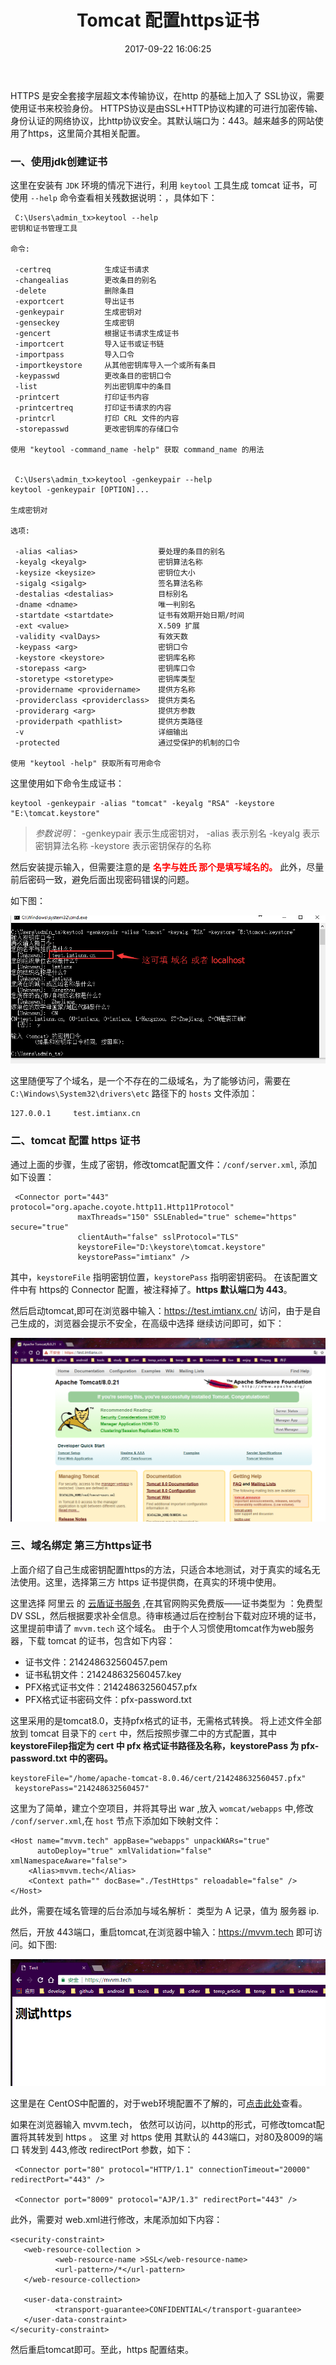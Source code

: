 ﻿---
title: Tomcat 配置https证书
date: 2017-09-22 16:06:25
categories: [后端,linux]
tags: [tomcat,https,linux]
---

HTTPS 是安全套接字层超文本传输协议，在http 的基础上加入了 SSL协议，需要使用证书来校验身份。<!--more--> HTTPS协议是由SSL+HTTP协议构建的可进行加密传输、身份认证的网络协议，比http协议安全。其默认端口为：443。越来越多的网站使用了https，这里简介其相关配置。

### 一、使用jdk创建证书

这里在安装有 `JDK` 环境的情况下进行，利用 `keytool` 工具生成 tomcat 证书，可使用 `--help` 命令查看相关残数据说明：，具体如下：

     C:\Users\admin_tx>keytool --help
    密钥和证书管理工具
    
    命令:
    
     -certreq            生成证书请求
     -changealias        更改条目的别名
     -delete             删除条目
     -exportcert         导出证书
     -genkeypair         生成密钥对
     -genseckey          生成密钥
     -gencert            根据证书请求生成证书
     -importcert         导入证书或证书链
     -importpass         导入口令
     -importkeystore     从其他密钥库导入一个或所有条目
     -keypasswd          更改条目的密钥口令
     -list               列出密钥库中的条目
     -printcert          打印证书内容
     -printcertreq       打印证书请求的内容
     -printcrl           打印 CRL 文件的内容
     -storepasswd        更改密钥库的存储口令
    
    使用 "keytool -command_name -help" 获取 command_name 的用法
     
    
     C:\Users\admin_tx>keytool -genkeypair --help
    keytool -genkeypair [OPTION]...
    
    生成密钥对
    
    选项:
    
     -alias <alias>                  要处理的条目的别名
     -keyalg <keyalg>                密钥算法名称
     -keysize <keysize>              密钥位大小
     -sigalg <sigalg>                签名算法名称
     -destalias <destalias>          目标别名
     -dname <dname>                  唯一判别名
     -startdate <startdate>          证书有效期开始日期/时间
     -ext <value>                    X.509 扩展
     -validity <valDays>             有效天数
     -keypass <arg>                  密钥口令
     -keystore <keystore>            密钥库名称
     -storepass <arg>                密钥库口令
     -storetype <storetype>          密钥库类型
     -providername <providername>    提供方名称
     -providerclass <providerclass>  提供方类名
     -providerarg <arg>              提供方参数
     -providerpath <pathlist>        提供方类路径
     -v                              详细输出
     -protected                      通过受保护的机制的口令
    
    使用 "keytool -help" 获取所有可用命令


 这里使用如下命令生成证书：

```
keytool -genkeypair -alias "tomcat" -keyalg "RSA" -keystore "E:\tomcat.keystore"  
```
>*参数说明*：
 -genkeypair  表示生成密钥对，
 -alias  表示别名
 -keyalg 表示密钥算法名称
 -keystore 表示密钥保存的名称
 
 然后安装提示输入，但需要注意的是 <span  style="color:red;"><strong>名字与姓氏 那个是填写域名的。</strong></span> 此外，尽量前后密码一致，避免后面出现密码错误的问题。
 
 如下图：
 
 ![](/img/article_img/2017/tomcat_set_https_1.png)
 
 这里随便写了个域名，是一个不存在的二级域名，为了能够访问，需要在 `C:\Windows\System32\drivers\etc` 路径下的 `hosts` 文件添加：
  
```
127.0.0.1     test.imtianx.cn 
```
 
### 二、tomcat 配置 https 证书

通过上面的步骤，生成了密钥，修改tomcat配置文件：`/conf/server.xml`, 添加如下设置：

```
 <Connector port="443" protocol="org.apache.coyote.http11.Http11Protocol"
               maxThreads="150" SSLEnabled="true" scheme="https" secure="true"
               clientAuth="false" sslProtocol="TLS"
               keystoreFile="D:\keystore\tomcat.keystore"  
       		   keystorePass="imtianx" />
```
其中，`keystoreFile` 指明密钥位置，`keystorePass` 指明密钥密码。
在该配置文件中有 https的 Connector 配置，被注释掉了。**https 默认端口为 443**。

然后启动tomcat,即可在浏览器中输入：https://test.imtianx.cn/ 访问，由于是自己生成的，浏览器会提示不安全，在高级中选择 继续访问即可，如下：

![](/img/article_img/2017/tomcat_set_https_2.png)


### 三、域名绑定 第三方https证书

上面介绍了自己生成密钥配置https的方法，只适合本地测试，对于真实的域名无法使用。这里，选择第三方 https 证书提供商，在真实的环境中使用。

这里选择 阿里云 的 [云盾证书服务](https://common-buy.aliyun.com/?spm=5176.2020520163.cas.1.22f653b7qIs2De&commodityCode=cas#/buy) ,在其官网购买免费版——证书类型为 ：免费型DV SSL，然后根据要求补全信息。待审核通过后在控制台下载对应环境的证书，这里提前申请了 `mvvm.tech` 这个域名。 由于个人习惯使用tomcat作为web服务器，下载 tomcat 的证书，包含如下内容：

- 证书文件：214248632560457.pem
- 证书私钥文件：214248632560457.key
- PFX格式证书文件：214248632560457.pfx
- PFX格式证书密码文件：pfx-password.txt
 
这里采用的是tomcat8.0，支持pfx格式的证书，无需格式转换。
将上述文件全部放到 tomcat 目录下的 `cert` 中，然后按照步骤二中的方式配置，其中 **keystoreFilep指定为 cert 中 pfx 格式证书路径及名称，keystorePass 为 pfx-password.txt 中的密码。**

```
keystoreFile="/home/apache-tomcat-8.0.46/cert/214248632560457.pfx"  
 keystorePass="214248632560457"
```

这里为了简单，建立个空项目，并将其导出 war ,放入 `womcat/webapps` 中,修改 `/conf/server.xml`,在 `host` 节点下添加如下映射文件：

```
<Host name="mvvm.tech" appBase="webapps" unpackWARs="true"
      autoDeploy="true" xmlValidation="false"  xmlNamespaceAware="false">
  	<Alias>mvvm.tech</Alias>
  	<Context path="" docBase="./TestHttps" reloadable="false" />
</Host>
```
此外，需要在域名管理的后台添加与域名解析： 类型为 A 记录，值为 服务器 ip.

然后，开放 443端口，重启tomcat,在浏览器中输入：https://mvvm.tech 即可访问。如下图:

![](/img/article_img/2017/tomcat_set_https_3.png)

这里是在 CentOS中配置的，对于web环境配置不了解的，可[点击此处](http://imtianx.cn/2017/03/25/Centos%207%20web%20%E7%8E%AF%E5%A2%83%E6%90%AD%E5%BB%BA/)查看。

如果在浏览器输入 mvvm.tech， 依然可以访问，以http的形式，可修改tomcat配置将其转发到 https 。
这里 对 https 使用 其默认的 443端口，对80及8009的端口 转发到 443,修改 redirectPort 参数，如下：

```
 <Connector port="80" protocol="HTTP/1.1" connectionTimeout="20000"  redirectPort="443" />
 
 <Connector port="8009" protocol="AJP/1.3" redirectPort="443" />

```

此外，需要对 web.xml进行修改，末尾添加如下内容：

```
<security-constraint> 
   <web-resource-collection > 
          <web-resource-name >SSL</web-resource-name> 
          <url-pattern>/*</url-pattern> 
   </web-resource-collection>
                         
   <user-data-constraint> 
          <transport-guarantee>CONFIDENTIAL</transport-guarantee> 
   </user-data-constraint> 
</security-constraint>

```

然后重启tomcat即可。至此，https 配置结束。

















